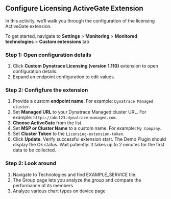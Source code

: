 ## Configure Licensing ActiveGate Extension
In this activity, we’ll walk you through the configuration of the licensing ActiveGate extension. 

To get started, navigate to **Settings** > **Monitoring** > **Monitored technologies** > **Custom extensions** tab

### Step 1: Open configuration details
1. Click **Custom Dynatrace Licensing (version 1.110)** extension to open configuration details.
1. Expand an endpoint configuration to edit values.

### Step 2: Configfure the extension
1. Provide a custom **endpoint name**. For example: `Dynatrace Managed cluster`.
1. Set **Managed URL** to your Dynatrace Managed cluster URL. For example: `https://abc123.dynatrace-managed.com`.
1. **Choose ActiveGate** from the list.
1. Set **MSP or Cluster Name** to a custom name. For example: `My Company`.
1. Set **Cluster Token** to the `Licensing-extension-token`.
1. Click **Update**.
Verify successful extension start. The Demo Plugin should display the Ok status. Wait patiently. It takes up to 2 minutes for the first data to be collected.

### Step 2: Look around
1. Navigate to Technologies and find EXAMPLE_SERVICE tile.
2. The Group page lets you analyze the group and compare the performance of its members
3. Analyze various chart types on device page



